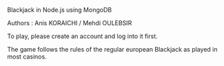 Blackjack in Node.js using MongoDB

Authors : Anis KORAICHI / Mehdi OULEBSIR


To play, please create an account and log into it first.


The game follows the rules of the regular european Blackjack as played in most casinos.

